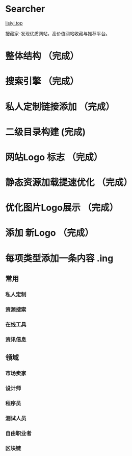 # Searcher

[lisiyi.top](http://lisiyi.top)

搜藏家-发现优质网站，高价值网站收藏与推荐平台。


# 整体结构 （完成）

# 搜索引擎 （完成）

# 私人定制链接添加 （完成）

# 二级目录构建 (完成)

# 网站Logo 标志 （完成）

# 静态资源加载提速优化 （完成）

# 优化图片Logo展示    （完成）

# 添加 新Logo   （完成）

# 每项类型添加一条内容 .ing

 


## 常用

### 私人定制

### 资源搜索

### 在线工具

### 资讯信息



## 领域

### 市场卖家


### 设计师

 
### 程序员
 

### 测试人员


### 自由职业者


### 区块链

